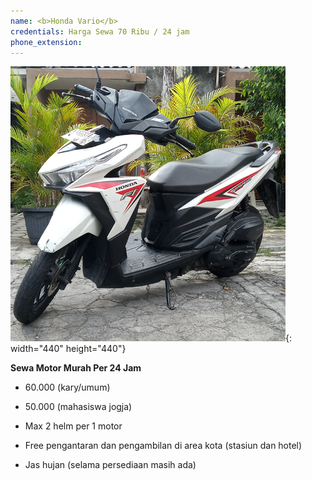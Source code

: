 ```yaml
---
name: <b>Honda Vario</b>
credentials: Harga Sewa 70 Ribu / 24 jam
phone_extension:
---
```


![](/uploads/vario.png){: width="440" height="440"}

**Sewa Motor Murah Per 24 Jam**

* 60\.000 (kary/umum)

* 50\.000 (mahasiswa jogja)

* Max 2 helm per 1 motor

* Free pengantaran dan pengambilan di area kota (stasiun dan hotel)

* Jas hujan (selama persediaan masih ada)